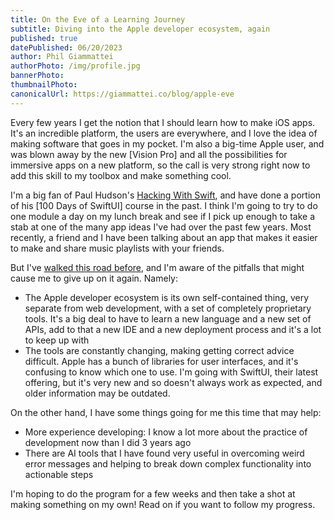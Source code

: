 ```yaml
---
title: On the Eve of a Learning Journey
subtitle: Diving into the Apple developer ecosystem, again
published: true
datePublished: 06/20/2023
author: Phil Giammattei
authorPhoto: /img/profile.jpg
bannerPhoto:
thumbnailPhoto:
canonicalUrl: https://giammattei.co/blog/apple-eve
---
```


Every few years I get the notion that I should learn how to make iOS apps.  It's an incredible platform, the users are everywhere, and I love the idea of making software that goes in my pocket.  I'm also a big-time Apple user, and was blown away by the new [Vision Pro] and all the possibilities for immersive apps on a new platform, so the call is very strong right now to add this skill to my toolbox and make something cool.

I'm a big fan of Paul Hudson's [Hacking With Swift](https://www.hackingwithswift.com/100/swiftui), and have done a portion of his [100 Days of SwiftUI] course in the past.  I think I'm going to try to do one module a day on my lunch break and see if I pick up enough to take a stab at one of the many app ideas I've had over the past few years.  Most recently, a friend and I have been talking about an app that makes it easier to make and share music playlists with your friends.

But I've [walked this road before](../app-band), and I'm aware of the pitfalls that might cause me to give up on it again. Namely:

- The Apple developer ecosystem is its own self-contained thing, very separate from web development, with a set of completely proprietary tools.  It's a big deal to have to learn a new language and a new set of APIs, add to that a new IDE and a new deployment process and it's a lot to keep up with
- The tools are constantly changing, making getting correct advice difficult.  Apple has a bunch of libraries for user interfaces, and it's confusing to know which one to use.  I'm going with SwiftUI, their latest offering, but it's very new and so doesn't always work as expected, and older information may be outdated.

On the other hand, I have some things going for me this time that may help:
- More experience developing: I know a lot more about the practice of development now than I did 3 years ago
- There are AI tools that I have found very useful in overcoming weird error messages and helping to break down complex functionality into actionable steps

I'm hoping to do the program for a few weeks and then take a shot at making something on my own!  Read on if you want to follow my progress.
